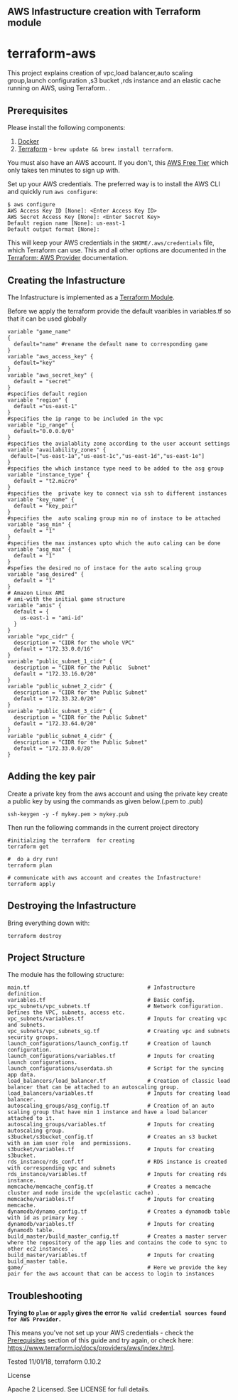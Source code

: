 AWS Infastructure creation with  Terraform module
------

# terraform-aws

This project explains creation of vpc,load balancer,auto scaling group,launch configuration ,s3 bucket ,rds instance and an elastic cache running on AWS, using Terraform. .

## Prerequisites

Please install the following components:

1. [Docker](https://docs.docker.com/engine/installation/mac)
0. [Terraform](https://www.terraform.io/intro/getting-started/install.html) - `brew update && brew install terraform`.

You must also have an AWS account. If you don't, this  [AWS Free Tier](https://aws.amazon.com/free/) which only takes ten minutes to sign up with.

 Set up your AWS credentials. The preferred way is to install the AWS CLI and quickly run `aws configure`:

```
$ aws configure
AWS Access Key ID [None]: <Enter Access Key ID>
AWS Secret Access Key [None]: <Enter Secret Key>
Default region name [None]: us-east-1
Default output format [None]:
```

This will keep your AWS credentials in the `$HOME/.aws/credentials` file, which Terraform can use. This and all other options are documented in the [Terraform: AWS Provider](https://www.terraform.io/docs/providers/aws/index.html) documentation.

## Creating the Infastructure

The Infastructure is implemented as a [Terraform Module](https://www.terraform.io/docs/modules/index.html).

Before  we apply the terraform provide the default vaaribles in variables.tf so that it can be used globally
````
variable "game_name"
{
  default="name" #rename the default name to corresponding game
}
variable "aws_access_key" {
  default="key"
}
variable "aws_secret_key" {
  default = "secret"
}
#specifies default region
variable "region" {
  default ="us-east-1"
}
#specifies the ip range to be included in the vpc
variable "ip_range" {
  default="0.0.0.0/0"
}
#specifies the avialablity zone according to the user account settings
variable "availability_zones" {
 default=["us-east-1a","us-east-1c","us-east-1d","us-east-1e"]
}
#specifies the which instance type need to be added to the asg group
variable "instance_type" {
  default = "t2.micro"
}
#specifies the  private key to connect via ssh to different instances
variable "key_name" {
  default = "key_pair"
}
#specifies the  auto scaling group min no of instace to be attached
variable "asg_min" {
  default = "1"
}
#specifies the max instances upto which the auto caling can be done
variable "asg_max" {
  default = "1"
}
#spefies the desired no of instace for the auto scaling group
variable "asg_desired" {
  default = "1"
}
# Amazon Linux AMI
# ami-with the initial game structure
variable "amis" {
  default = {
    us-east-1 = "ami-id"
  }
}
variable "vpc_cidr" {
  description = "CIDR for the whole VPC"
  default = "172.33.0.0/16"
}
variable "public_subnet_1_cidr" {
  description = "CIDR for the Public  Subnet"
  default = "172.33.16.0/20"
}
variable "public_subnet_2_cidr" {
  description = "CIDR for the Public Subnet"
  default = "172.33.32.0/20"
}
variable "public_subnet_3_cidr" {
  description = "CIDR for the Public Subnet"
  default = "172.33.64.0/20"
}
variable "public_subnet_4_cidr" {
  description = "CIDR for the Public Subnet"
  default = "172.33.0.0/20"
}

````
## Adding the key pair

Create a private key from the aws account and using the private key create a public key by using the commands as given below.(.pem to .pub)

```
ssh-keygen -y -f mykey.pem > mykey.pub

```

Then  run the following commands in the current project directory
```
#initialzing the terraform  for creating
terraform get

#  do a dry run!
terraform plan

# communicate with aws account and creates the Infastructure!
terraform apply
```
## Destroying the Infastructure

Bring everything down with:

```
terraform destroy
```

## Project Structure

The module has the following structure:

```
main.tf                                     # Infastructure definition.
variables.tf                                # Basic config.
vpc_subnets/vpc_subnets.tf                  # Network configuration. Defines the VPC, subnets, access etc.
vpc_subnets/variables.tf                    # Inputs for creating vpc and subnets.
vpc_subnets/vpc_subnets_sg.tf               # Creating vpc and subnets security groups.
launch_configurations/launch_config.tf      # Creation of launch configuration.
launch_configurations/variables.tf          # Inputs for creating launch configurations.
launch_configurations/userdata.sh           # Script for the syncing app data.
load_balancers/load_balancer.tf             # Creation of classic load balancer that can be attached to an autoscaling group.
load_balancers/variables.tf                 # Inputs for creating load balancer.
autoscaling_groups/asg_config.tf            # Creation of an auto scaling group that have min 1 instance and have a load balancer attached to it.
autoscaling_groups/variables.tf             # Inputs for creating  autoscaling group.
s3bucket/s3bucket_config.tf                 # Creates an s3 bucket with an iam user role  and permissions.
s3bucket/variables.tf                       # Inputs for creating   s3bucket.
rds_instance/rds_conf.tf                    # RDS instance is created with corresponding vpc and subnets
rds_instance/variables.tf                   # Inputs for creating rds instance.
memcache/memcache_config.tf                 # Creates a memcache cluster and node inside the vpc(elastic cache) .
memcache/variables.tf                       # Inputs for creating memcache.
dynamodb/dynamo_config.tf                   # Creates a dynamodb table with id as primary key .
dynamodb/variables.tf                       # Inputs for creating dynamodb table.
build_master/build_master_config.tf         # Creates a master server where the repository of the app lies and contains the code to sync to other ec2 instances .
build_master/variables.tf                   # Inputs for creating build_master table.
game/                                       # Here we provide the key pair for the aws account that can be access to login to instances                                             

```

## Troubleshooting

**Trying to `plan` or `apply` gives the error `No valid credential sources found for AWS Provider.`**

This means you've not set up your AWS credentials - check the [Prerequisites](#Prerequisites) section of this guide and try again, or check here: https://www.terraform.io/docs/providers/aws/index.html.



Tested 11/01/18, terraform 0.10.2

License

Apache 2 Licensed. See LICENSE for full details.
